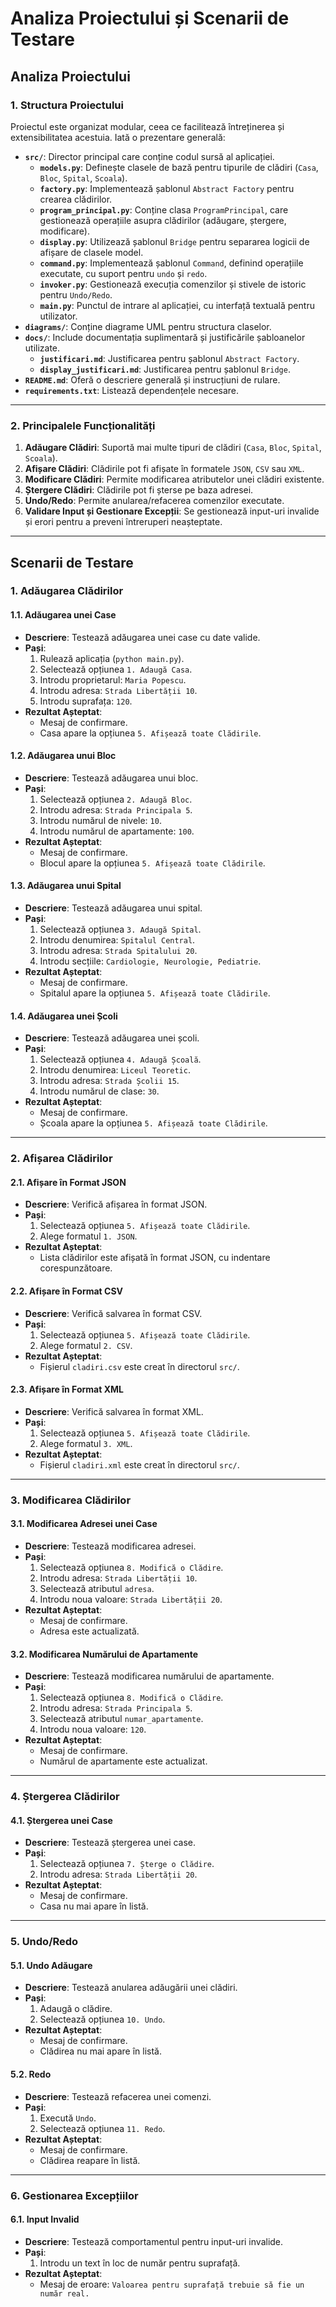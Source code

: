 # Analiza Proiectului și Scenarii de Testare

## Analiza Proiectului

### 1. Structura Proiectului

Proiectul este organizat modular, ceea ce facilitează întreținerea și extensibilitatea acestuia. Iată o prezentare generală:

- **`src/`**: Director principal care conține codul sursă al aplicației.
  - **`models.py`**: Definește clasele de bază pentru tipurile de clădiri (`Casa`, `Bloc`, `Spital`, `Scoala`).
  - **`factory.py`**: Implementează șablonul `Abstract Factory` pentru crearea clădirilor.
  - **`program_principal.py`**: Conține clasa `ProgramPrincipal`, care gestionează operațiile asupra clădirilor (adăugare, ștergere, modificare).
  - **`display.py`**: Utilizează șablonul `Bridge` pentru separarea logicii de afișare de clasele model.
  - **`command.py`**: Implementează șablonul `Command`, definind operațiile executate, cu suport pentru `undo` și `redo`.
  - **`invoker.py`**: Gestionează execuția comenzilor și stivele de istoric pentru `Undo/Redo`.
  - **`main.py`**: Punctul de intrare al aplicației, cu interfață textuală pentru utilizator.
- **`diagrams/`**: Conține diagrame UML pentru structura claselor.
- **`docs/`**: Include documentația suplimentară și justificările șabloanelor utilizate.
  - **`justificari.md`**: Justificarea pentru șablonul `Abstract Factory`.
  - **`display_justificari.md`**: Justificarea pentru șablonul `Bridge`.
- **`README.md`**: Oferă o descriere generală și instrucțiuni de rulare.
- **`requirements.txt`**: Listează dependențele necesare.

---

### 2. Principalele Funcționalități

1. **Adăugare Clădiri**: Suportă mai multe tipuri de clădiri (`Casa`, `Bloc`, `Spital`, `Scoala`).
2. **Afișare Clădiri**: Clădirile pot fi afișate în formatele `JSON`, `CSV` sau `XML`.
3. **Modificare Clădiri**: Permite modificarea atributelor unei clădiri existente.
4. **Ștergere Clădiri**: Clădirile pot fi șterse pe baza adresei.
5. **Undo/Redo**: Permite anularea/refacerea comenzilor executate.
6. **Validare Input și Gestionare Excepții**: Se gestionează input-uri invalide și erori pentru a preveni întreruperi neașteptate.

---

## Scenarii de Testare

### 1. Adăugarea Clădirilor

#### 1.1. Adăugarea unei Case

- **Descriere**: Testează adăugarea unei case cu date valide.
- **Pași**:
  1. Rulează aplicația (`python main.py`).
  2. Selectează opțiunea `1. Adaugă Casa`.
  3. Introdu proprietarul: `Maria Popescu`.
  4. Introdu adresa: `Strada Libertății 10`.
  5. Introdu suprafața: `120`.
- **Rezultat Așteptat**:
  - Mesaj de confirmare.
  - Casa apare la opțiunea `5. Afișează toate Clădirile`.

#### 1.2. Adăugarea unui Bloc

- **Descriere**: Testează adăugarea unui bloc.
- **Pași**:
  1. Selectează opțiunea `2. Adaugă Bloc`.
  2. Introdu adresa: `Strada Principala 5`.
  3. Introdu numărul de nivele: `10`.
  4. Introdu numărul de apartamente: `100`.
- **Rezultat Așteptat**:
  - Mesaj de confirmare.
  - Blocul apare la opțiunea `5. Afișează toate Clădirile`.

#### 1.3. Adăugarea unui Spital

- **Descriere**: Testează adăugarea unui spital.
- **Pași**:
  1. Selectează opțiunea `3. Adaugă Spital`.
  2. Introdu denumirea: `Spitalul Central`.
  3. Introdu adresa: `Strada Spitalului 20`.
  4. Introdu secțiile: `Cardiologie, Neurologie, Pediatrie`.
- **Rezultat Așteptat**:
  - Mesaj de confirmare.
  - Spitalul apare la opțiunea `5. Afișează toate Clădirile`.

#### 1.4. Adăugarea unei Școli

- **Descriere**: Testează adăugarea unei școli.
- **Pași**:
  1. Selectează opțiunea `4. Adaugă Școală`.
  2. Introdu denumirea: `Liceul Teoretic`.
  3. Introdu adresa: `Strada Școlii 15`.
  4. Introdu numărul de clase: `30`.
- **Rezultat Așteptat**:
  - Mesaj de confirmare.
  - Școala apare la opțiunea `5. Afișează toate Clădirile`.

---

### 2. Afișarea Clădirilor

#### 2.1. Afișare în Format JSON

- **Descriere**: Verifică afișarea în format JSON.
- **Pași**:
  1. Selectează opțiunea `5. Afișează toate Clădirile`.
  2. Alege formatul `1. JSON`.
- **Rezultat Așteptat**:
  - Lista clădirilor este afișată în format JSON, cu indentare corespunzătoare.

#### 2.2. Afișare în Format CSV

- **Descriere**: Verifică salvarea în format CSV.
- **Pași**:
  1. Selectează opțiunea `5. Afișează toate Clădirile`.
  2. Alege formatul `2. CSV`.
- **Rezultat Așteptat**:
  - Fișierul `cladiri.csv` este creat în directorul `src/`.

#### 2.3. Afișare în Format XML

- **Descriere**: Verifică salvarea în format XML.
- **Pași**:
  1. Selectează opțiunea `5. Afișează toate Clădirile`.
  2. Alege formatul `3. XML`.
- **Rezultat Așteptat**:
  - Fișierul `cladiri.xml` este creat în directorul `src/`.

---

### 3. Modificarea Clădirilor

#### 3.1. Modificarea Adresei unei Case

- **Descriere**: Testează modificarea adresei.
- **Pași**:
  1. Selectează opțiunea `8. Modifică o Clădire`.
  2. Introdu adresa: `Strada Libertății 10`.
  3. Selectează atributul `adresa`.
  4. Introdu noua valoare: `Strada Libertății 20`.
- **Rezultat Așteptat**:
  - Mesaj de confirmare.
  - Adresa este actualizată.

#### 3.2. Modificarea Numărului de Apartamente

- **Descriere**: Testează modificarea numărului de apartamente.
- **Pași**:
  1. Selectează opțiunea `8. Modifică o Clădire`.
  2. Introdu adresa: `Strada Principala 5`.
  3. Selectează atributul `numar_apartamente`.
  4. Introdu noua valoare: `120`.
- **Rezultat Așteptat**:
  - Mesaj de confirmare.
  - Numărul de apartamente este actualizat.

---

### 4. Ștergerea Clădirilor

#### 4.1. Ștergerea unei Case

- **Descriere**: Testează ștergerea unei case.
- **Pași**:
  1. Selectează opțiunea `7. Șterge o Clădire`.
  2. Introdu adresa: `Strada Libertății 20`.
- **Rezultat Așteptat**:
  - Mesaj de confirmare.
  - Casa nu mai apare în listă.

---

### 5. Undo/Redo

#### 5.1. Undo Adăugare

- **Descriere**: Testează anularea adăugării unei clădiri.
- **Pași**:
  1. Adaugă o clădire.
  2. Selectează opțiunea `10. Undo`.
- **Rezultat Așteptat**:
  - Mesaj de confirmare.
  - Clădirea nu mai apare în listă.

#### 5.2. Redo

- **Descriere**: Testează refacerea unei comenzi.
- **Pași**:
  1. Execută `Undo`.
  2. Selectează opțiunea `11. Redo`.
- **Rezultat Așteptat**:
  - Mesaj de confirmare.
  - Clădirea reapare în listă.

---

### 6. Gestionarea Excepțiilor

#### 6.1. Input Invalid

- **Descriere**: Testează comportamentul pentru input-uri invalide.
- **Pași**:
  1. Introdu un text în loc de număr pentru suprafață.
- **Rezultat Așteptat**:
  - Mesaj de eroare: `Valoarea pentru suprafață trebuie să fie un număr real.`

